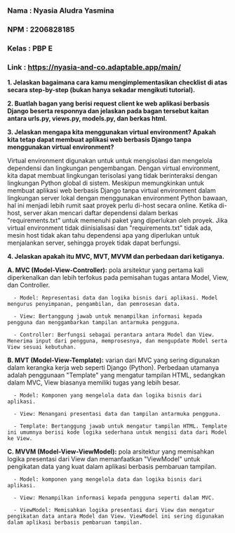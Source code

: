 ### Nama    : Nyasia Aludra Yasmina

### NPM     : 2206828185

### Kelas   : PBP E

### Link    : https://nyasia-and-co.adaptable.app/main/

**1. Jelaskan bagaimana cara kamu mengimplementasikan checklist di atas secara step-by-step (bukan hanya sekadar mengikuti tutorial).**


**2. Buatlah bagan yang berisi request client ke web aplikasi berbasis Django beserta responnya dan jelaskan pada bagan tersebut kaitan antara urls.py, views.py, models.py, dan berkas html.**


**3. Jelaskan mengapa kita menggunakan virtual environment? Apakah kita tetap dapat membuat aplikasi web berbasis Django tanpa menggunakan virtual environment?**

Virtual environment digunakan untuk untuk mengisolasi dan mengelola dependensi dan lingkungan pengembangan. Dengan virtual environment, kita dapat membuat lingkungan terisolasi yang tidak berinteraksi dengan lingkungan Python global di sistem. Meskipun memungkinkan untuk membuat aplikasi web berbasis Django tanpa virtual environment dalam lingkungan server lokal dengan menggunakan environment Python bawaan, hal ini menjadi lebih rumit saat proyek perlu di-host secara online. Ketika di-host, server akan mencari daftar dependensi dalam berkas "requirements.txt" untuk memenuhi paket yang diperlukan oleh proyek. Jika virtual environment tidak diinisialisasi dan "requirements.txt" tidak ada, mesin host tidak akan tahu dependensi apa yang diperlukan untuk menjalankan server, sehingga proyek tidak dapat berfungsi.

**4. Jelaskan apakah itu MVC, MVT, MVVM dan perbedaan dari ketiganya.**
   
   **A. MVC (Model-View-Controller):** pola arsitektur yang pertama kali diperkenalkan dan lebih terfokus pada pemisahan tugas antara Model, View, dan Controller.
   
      - Model: Representasi data dan logika bisnis dari aplikasi. Model mengurus penyimpanan, pengambilan, dan pemrosesan data.
      
      - View: Bertanggung jawab untuk menampilkan informasi kepada pengguna dan menggambarkan tampilan antarmuka pengguna.
      
      - Controller: Berfungsi sebagai perantara antara Model dan View. Menerima input dari pengguna, memprosesnya, dan mengupdate Model serta View sesuai kebutuhan.
              
   **B. MVT (Model-View-Template):**  varian dari MVC yang sering digunakan dalam kerangka kerja web seperti Django (Python). Perbedaan utamanya adalah penggunaan "Template" yang mengatur tampilan HTML, sedangkan dalam MVC, View biasanya memiliki tugas yang lebih besar.
   
      - Model: Komponen yang mengelola data dan logika bisnis dari aplikasi.
      
      - View: Menangani presentasi data dan tampilan antarmuka pengguna.
      
      - Template: Bertanggung jawab untuk mengatur tampilan HTML. Template ini umumnya berisi kode logika sederhana untuk mengisi data dari Model ke View.
         
   **C. MVVM (Model-View-ViewModel):** pola arsitektur yang memisahkan logika presentasi dari View dan memanfaatkan "ViewModel" untuk pengikatan data yang kuat dalam aplikasi berbasis pembaruan tampilan.
   
      - Model: komponen yang mengelola data dan logika bisnis dari aplikasi.
      
      - View: Menampilkan informasi kepada pengguna seperti dalam MVC.
      
      - ViewModel: Memisahkan logika presentasi dari View dan mengatur pengikatan data antara Model dan View. ViewModel ini sering digunakan dalam aplikasi berbasis pembaruan tampilan.
